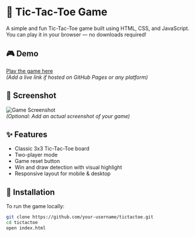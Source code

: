 # 🧠 Tic-Tac-Toe Game

A simple and fun Tic-Tac-Toe game built using HTML, CSS, and JavaScript. You can play it in your browser — no downloads required!

## 🎮 Demo

[Play the game here](https://your-github-username.github.io/tictactoe/)  
*(Add a live link if hosted on GitHub Pages or any platform)*

## 📸 Screenshot

![Game Screenshot](screenshot.png)  
*(Optional: Add an actual screenshot of your game)*

## ✨ Features

- Classic 3x3 Tic-Tac-Toe board
- Two-player mode
- Game reset button
- Win and draw detection with visual highlight
- Responsive layout for mobile & desktop

## 🚀 Installation

To run the game locally:

```bash
git clone https://github.com/your-username/tictactoe.git
cd tictactoe
open index.html
